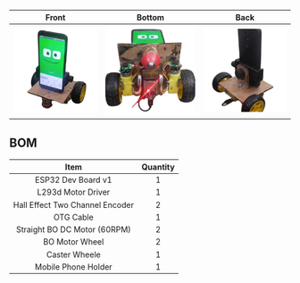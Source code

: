 |            Front            |            Bottom             |           Back            |
|:---------------------------:|:-----------------------------:|:-------------------------:|
| ![front](./media/front.png) | ![bottom](./media/bottom.png) | ![back](./media/back.png) |

## BOM
|              Item               | Quantity |
|:-------------------------------:|:--------:|
|       ESP32 Dev Board v1        |    1     |
|       L293d Motor Driver        |    1     |
| Hall Effect Two Channel Encoder |    2     |
|            OTG Cable            |    1     |
|  Straight BO DC Motor (60RPM)   |    2     |
|         BO Motor Wheel          |    2     |
|          Caster Wheele          |    1     |
|       Mobile Phone Holder       |    1     |
